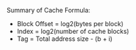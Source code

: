 Summary of Cache Formula:

- Block Offset = log2(bytes per block)
- Index = log2(number of cache blocks)
- Tag = Total address size - (b + i)
